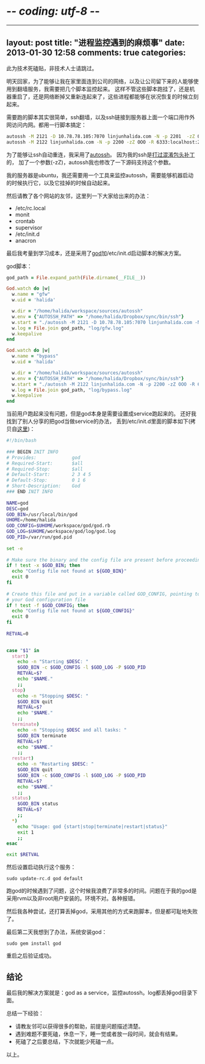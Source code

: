 # -*- coding: utf-8 -*-
---
layout: post
title: "进程监控遇到的麻烦事"
date: 2013-01-30 12:58
comments: true
categories:
---

此为技术死磕贴，非技术人士请跳过。

明天回家，为了能够让我在家里面连到公司的网络，以及让公司留下来的人能够使用到翻墙服务，我需要把几个脚本监控起来。
这样不管这些脚本跑挂了，还是机器重启了，还是网络断掉又重新连起来了，这些进程都能够在状况恢复的时候立刻起来。

需要跑的脚本其实很简单，ssh翻墙，以及ssh链接到服务器上面一个端口用作外网访问内网。都用一行脚本搞定：

```bash
autossh -M 2121 -D 10.78.78.105:7070 linjunhalida.com -N -p 2201  -zZ OOO
autossh -M 2122 linjunhalida.com -N -p 2200 -zZ OOO -R 6333:localhost:22
```

为了能够让ssh自动重连，我采用了[autossh](http://www.harding.motd.ca/autossh/)。
因为我的ssh是[打过混淆包头补丁](http://blog.linjunhalida.com/blog/obfuscated-openssh/)的，
加了一个参数(-zZ)，autossh我也修改了一下源码支持这个参数。

我的服务器是ubuntu，我还需要用一个工具来监控autossh，需要能够机器启动的时候执行它，以及它挂掉的时候自动起来。

然后请教了各个网站的友邻，这里列一下大家给出来的办法：

- /etc/rc.local
- monit
- crontab
- supervisor
- /etc/init.d
- anacron

最后我考量到学习成本，还是采用了[god](http://godrb.com/)加/etc/init.d启动脚本的解决方案。

god脚本：

```ruby
god_path = File.expand_path(File.dirname(__FILE__))

God.watch do |w|
  w.name = "gfw"
  w.uid = 'halida'

  w.dir = "/home/halida/workspace/sources/autossh"
  w.env = {"AUTOSSH_PATH" => "/home/halida/Dropbox/sync/bin/ssh"}
  w.start = "./autossh -M 2121 -D 10.78.78.105:7070 linjunhalida.com -N -p 2201  -zZ OOO"
  w.log = File.join god_path, "log/gfw.log"
  w.keepalive
end

God.watch do |w|
  w.name = "bypass"
  w.uid = 'halida'

  w.dir = "/home/halida/workspace/sources/autossh"
  w.env = {"AUTOSSH_PATH" => "/home/halida/Dropbox/sync/bin/ssh"}
  w.start = "./autossh -M 2122 linjunhalida.com -N -p 2200 -zZ OOO -R 6333:localhost:22"
  w.log = File.join god_path, "log/bypass.log"
  w.keepalive
end
```

当前用户跑起来没有问题，但是god本身是需要设置成service跑起来的。
还好我找到了别人分享的把god当做service的办法，
丢到/etc/init.d里面的脚本如下(拷贝自[这里](https://gist.github.com/1640121))：

```bash
#!/bin/bash
 
### BEGIN INIT INFO
# Provides:             god
# Required-Start:       $all
# Required-Stop:        $all
# Default-Start:        2 3 4 5
# Default-Stop:         0 1 6
# Short-Description:    God
### END INIT INFO
 
NAME=god
DESC=god
GOD_BIN=/usr/local/bin/god
UHOME=/home/halida
GOD_CONFIG=$UHOME/workspace/god/god.rb
GOD_LOG=$UHOME/workspace/god/log/god.log
GOD_PID=/var/run/god.pid
 
set -e
 
# Make sure the binary and the config file are present before proceeding
if ! test -x $GOD_BIN; then
  echo "Config file not found at ${GOD_BIN}"
  exit 0
fi
 
# Create this file and put in a variable called GOD_CONFIG, pointing to
# your God configuration file
if ! test -f $GOD_CONFIG; then
  echo "Config file not found at ${GOD_CONFIG}"
  exit 0
fi
 
RETVAL=0
 

case "$1" in
  start)
    echo -n "Starting $DESC: "
    $GOD_BIN -c $GOD_CONFIG -l $GOD_LOG -P $GOD_PID
    RETVAL=$?
    echo "$NAME."
    ;;
  stop)
    echo -n "Stopping $DESC: "
    $GOD_BIN quit
    RETVAL=$?
    echo "$NAME."
    ;;
  terminate)
    echo -n "Stopping $DESC and all tasks: "
    $GOD_BIN terminate
    RETVAL=$?
    echo "$NAME."
    ;;
  restart)
    echo -n "Restarting $DESC: "
    $GOD_BIN quit
    $GOD_BIN -c $GOD_CONFIG -l $GOD_LOG -P $GOD_PID
    RETVAL=$?
    echo "$NAME."
    ;;
  status)
    $GOD_BIN status
    RETVAL=$?
    ;;
  *)
    echo "Usage: god {start|stop|terminate|restart|status}"
    exit 1
    ;;
esac

exit $RETVAL
```

然后设置启动执行这个服务：

    sudo update-rc.d god default


跑god的时候遇到了问题，这个时候我浪费了非常多的时间。问题在于我的god是采用rvm以及非root用户安装的。环境不对。各种报错。

然后我各种尝试，还打算丢掉god，采用其他的方式来跑脚本，但是都可耻地失败了。

最后第二天我想到了办法，系统安装god：

    sudo gem install god

重启之后验证成功。

结论
-------------------

最后我的解决方案就是：god as a service，监控autossh。log都丢掉god目录下面。

总结一下经验：

- 请教友邻可以获得很多的帮助，前提是问题描述清楚。
- 遇到难题不要死磕，休息一下，睡一觉或者放一段时间，就会有结果。
- 死磕了之后要总结，下次就能少死磕一点。

以上。


